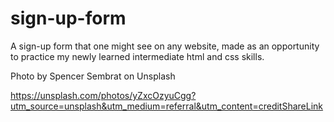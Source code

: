 # sign-up-form
A sign-up form that one might see on any website, made as an opportunity to practice my newly learned intermediate html and css skills.


Photo by Spencer Sembrat on Unsplash

https://unsplash.com/photos/yZxcOzyuCgg?utm_source=unsplash&utm_medium=referral&utm_content=creditShareLink